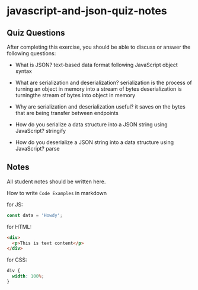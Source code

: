 # javascript-and-json-quiz-notes

## Quiz Questions

After completing this exercise, you should be able to discuss or answer the following questions:

- What is JSON?
  text-based data format following JavaScript object syntax

- What are serialization and deserialization?
  serialization is the process of turning an object in memory into a stream of bytes
  deserialization is turningthe stream of bytes into object in memory

- Why are serialization and deserialization useful?
  it saves on the bytes that are being transfer between endpoints

- How do you serialize a data structure into a JSON string using JavaScript?
  stringify

- How do you deserialize a JSON string into a data structure using JavaScript?
  parse

## Notes

All student notes should be written here.

How to write `Code Examples` in markdown

for JS:

```javascript
const data = 'Howdy';
```

for HTML:

```html
<div>
  <p>This is text content</p>
</div>
```

for CSS:

```css
div {
  width: 100%;
}
```
